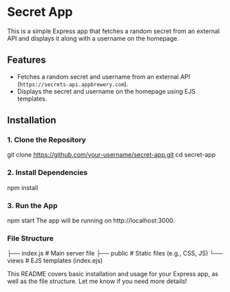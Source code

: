 # Secret App

This is a simple Express app that fetches a random secret from an external API and displays it along with a username on the homepage.

## Features

- Fetches a random secret and username from an external API (`https://secrets-api.appbrewery.com`).
- Displays the secret and username on the homepage using EJS templates.

## Installation

### 1. Clone the Repository

git clone https://github.com/your-username/secret-app.git
cd secret-app
### 2. Install Dependencies

npm install
### 3. Run the App

npm start
The app will be running on http://localhost:3000.

### File Structure
├── index.js             # Main server file
├── public               # Static files (e.g., CSS, JS)
└── views                # EJS templates (index.ejs)

This README covers basic installation and usage for your Express app, as well as the file structure. Let me know if you need more details!










